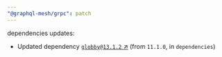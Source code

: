 ```yaml
---
"@graphql-mesh/grpc": patch
---
```

dependencies updates:
  - Updated dependency [`globby@13.1.2` ↗︎](https://www.npmjs.com/package/globby/v/13.1.2) (from `11.1.0`, in `dependencies`)
